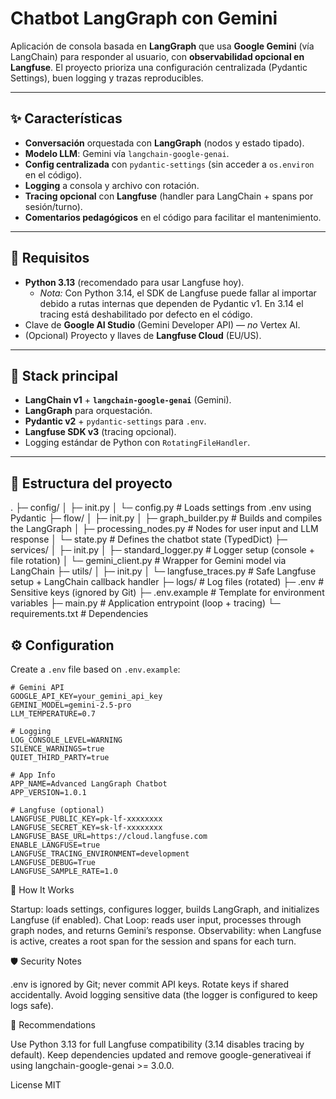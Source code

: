 # Chatbot LangGraph con Gemini

Aplicación de consola basada en **LangGraph** que usa **Google Gemini** (vía LangChain) para responder al usuario, con **observabilidad opcional en Langfuse**. El proyecto prioriza una configuración centralizada (Pydantic Settings), buen logging y trazas reproducibles.

---

## ✨ Características

- **Conversación** orquestada con **LangGraph** (nodos y estado tipado).
- **Modelo LLM**: Gemini vía `langchain-google-genai`.
- **Config centralizada** con `pydantic-settings` (sin acceder a `os.environ` en el código).
- **Logging** a consola y archivo con rotación.
- **Tracing opcional** con **Langfuse** (handler para LangChain + spans por sesión/turno).
- **Comentarios pedagógicos** en el código para facilitar el mantenimiento.

---

## 🧱 Requisitos

- **Python 3.13** (recomendado para usar Langfuse hoy).
  - *Nota:* Con Python 3.14, el SDK de Langfuse puede fallar al importar debido a rutas internas que dependen de Pydantic v1. En 3.14 el tracing está deshabilitado por defecto en el código.  
- Clave de **Google AI Studio** (Gemini Developer API) — *no* Vertex AI.
- (Opcional) Proyecto y llaves de **Langfuse Cloud** (EU/US).

---

## 🧰 Stack principal

- **LangChain v1** + **`langchain-google-genai`** (Gemini).
- **LangGraph** para orquestación.
- **Pydantic v2** + `pydantic-settings` para `.env`.
- **Langfuse SDK v3** (tracing opcional).
- Logging estándar de Python con `RotatingFileHandler`.

---

## 📁 Estructura del proyecto
.
├─ config/
│  ├─ init.py
│  └─ config.py            # Loads settings from .env using Pydantic
├─ flow/
│  ├─ init.py
│  ├─ graph_builder.py     # Builds and compiles the LangGraph
│  ├─ processing_nodes.py  # Nodes for user input and LLM response
│  └─ state.py             # Defines the chatbot state (TypedDict)
├─ services/
│  ├─ init.py
│  ├─ standard_logger.py   # Logger setup (console + file rotation)
│  └─ gemini_client.py     # Wrapper for Gemini model via LangChain
├─ utils/
│  ├─ init.py
│  └─ langfuse_traces.py   # Safe Langfuse setup + LangChain callback handler
├─ logs/                   # Log files (rotated)
├─ .env                    # Sensitive keys (ignored by Git)
├─ .env.example            # Template for environment variables
├─ main.py                 # Application entrypoint (loop + tracing)
└─ requirements.txt        # Dependencies

## ⚙️ Configuration
Create a `.env` file based on `.env.example`:

```dotenv
# Gemini API
GOOGLE_API_KEY=your_gemini_api_key
GEMINI_MODEL=gemini-2.5-pro
LLM_TEMPERATURE=0.7

# Logging
LOG_CONSOLE_LEVEL=WARNING
SILENCE_WARNINGS=true
QUIET_THIRD_PARTY=true

# App Info
APP_NAME=Advanced LangGraph Chatbot
APP_VERSION=1.0.1

# Langfuse (optional)
LANGFUSE_PUBLIC_KEY=pk-lf-xxxxxxxx
LANGFUSE_SECRET_KEY=sk-lf-xxxxxxxx
LANGFUSE_BASE_URL=https://cloud.langfuse.com
ENABLE_LANGFUSE=true
LANGFUSE_TRACING_ENVIRONMENT=development
LANGFUSE_DEBUG=True
LANGFUSE_SAMPLE_RATE=1.0
```

🚀 How It Works

Startup: loads settings, configures logger, builds LangGraph, and initializes Langfuse (if enabled).
Chat Loop: reads user input, processes through graph nodes, and returns Gemini’s response.
Observability: when Langfuse is active, creates a root span for the session and spans for each turn.


🛡️ Security Notes

.env is ignored by Git; never commit API keys.
Rotate keys if shared accidentally.
Avoid logging sensitive data (the logger is configured to keep logs safe).


📌 Recommendations

Use Python 3.13 for full Langfuse compatibility (3.14 disables tracing by default).
Keep dependencies updated and remove google-generativeai if using langchain-google-genai >= 3.0.0.


License
MIT